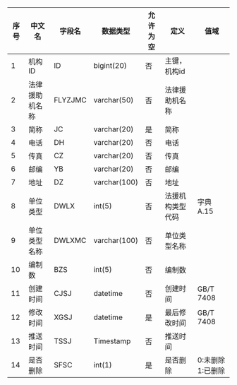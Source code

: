 | 序号 | 中文名         | 字段名  | 数据类型     | 允许为空 | 定义             | 值域              |
| ---- | -------------- | ------- | ------------ | -------- | ---------------- | ----------------- |
| 1    | 机构ID         | ID      | bigint(20)   | 否       | 主键，机构id     |                   |
| 2    | 法律援助机名称 | FLYZJMC | varchar(50)  | 否       | 法律援助机名称   |                   |
| 3    | 简称           | JC      | varchar(20)  | 是       | 简称             |                   |
| 4    | 电话           | DH      | varchar(20)  | 否       | 电话             |                   |
| 5    | 传真           | CZ      | varchar(20)  | 否       | 传真             |                   |
| 6    | 邮编           | YB      | varchar(20)  | 否       | 邮编             |                   |
| 7    | 地址           | DZ      | varchar(100) | 否       | 地址             |                   |
| 8    | 单位类型       | DWLX    | int(5)       | 否       | 法援机构类型代码 | 字典A.15          |
| 9    | 单位类型名称   | DWLXMC  | varchar(100) | 否       | 单位类型名称     |                   |
| 10   | 编制数         | BZS     | int(5)       | 否       | 编制数           |                   |
| 11   | 创建时间       | CJSJ    | datetime     | 否       | 创建时间         | GB/T 7408         |
| 12   | 修改时间       | XGSJ    | datetime     | 是       | 最后修改时间     | GB/T 7408         |
| 13   | 推送时间       | TSSJ    | Timestamp    | 否       | 推送时间         |                   |
| 14   | 是否删除       | SFSC    | int(1)       | 是       | 是否删除         | 0:未删除 1:已删除 |